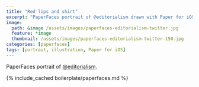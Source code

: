 ```yaml
---
title: "Red lips and shirt"
excerpt: "PaperFaces portrait of @editorialism drawn with Paper for iOS on an iPad."
image: 
  path: &image /assets/images/paperfaces-editorialism-twitter.jpg 
  feature: *image
  thumbnail: /assets/images/paperfaces-editorialism-twitter-150.jpg
categories: [paperfaces]
tags: [portrait, illustration, Paper for iOS]
---
```


PaperFaces portrait of [@editorialism](https://twitter.com/editorialism).

{% include_cached boilerplate/paperfaces.md %}
